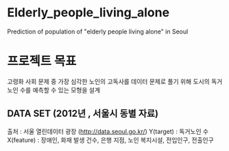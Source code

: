 # Elderly_people_living_alone
Prediction of population of "elderly people living alone" in Seoul

# 프로젝트 목표
고령화 사회 문제 중 가장 심각한 노인의 고독사를 데이터 문제로 풀기 위해 도시의 독거노인 수를 예측할 수 있는 모형을 설계

## DATA SET (2012년 , 서울시 동별 자료)
출처 : 서울 열린데이터 광장 (http://data.seoul.go.kr/)
Y(target) : 독거노인 수
X(feature) : 장애인, 화재 발생 건수, 은행 지점, 노인 복지시설, 전입인구, 전출인구
